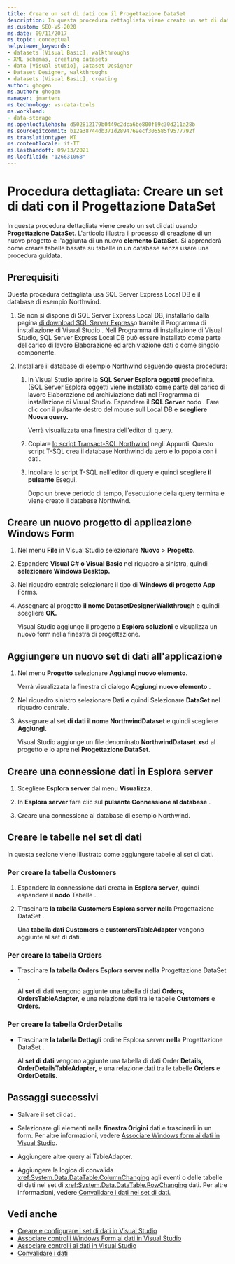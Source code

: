 ```yaml
---
title: Creare un set di dati con il Progettazione DataSet
description: In questa procedura dettagliata viene creato un set di dati usando il Progettazione DataSet. Comprendere il processo di creazione di un nuovo progetto e l'aggiunta di un nuovo elemento DataSet.
ms.custom: SEO-VS-2020
ms.date: 09/11/2017
ms.topic: conceptual
helpviewer_keywords:
- datasets [Visual Basic], walkthroughs
- XML schemas, creating datasets
- data [Visual Studio], Dataset Designer
- Dataset Designer, walkthroughs
- datasets [Visual Basic], creating
author: ghogen
ms.author: ghogen
manager: jmartens
ms.technology: vs-data-tools
ms.workload:
- data-storage
ms.openlocfilehash: d502812179b0449c2dca6be800f69c30d211a28b
ms.sourcegitcommit: b12a38744db371d2894769ecf305585f9577792f
ms.translationtype: MT
ms.contentlocale: it-IT
ms.lasthandoff: 09/13/2021
ms.locfileid: "126631068"
---
```

# <a name="walkthrough-create-a-dataset-with-the-dataset-designer"></a>Procedura dettagliata: Creare un set di dati con il Progettazione DataSet

In questa procedura dettagliata viene creato un set di dati usando **Progettazione DataSet**. L'articolo illustra il processo di creazione di un nuovo progetto e l'aggiunta di un nuovo **elemento DataSet.** Si apprenderà come creare tabelle basate su tabelle in un database senza usare una procedura guidata.

## <a name="prerequisites"></a>Prerequisiti

Questa procedura dettagliata usa SQL Server Express Local DB e il database di esempio Northwind.

1. Se non si dispone di SQL Server Express Local DB, installarlo dalla pagina [di download SQL Server Express](https://www.microsoft.com/sql-server/sql-server-editions-express)o tramite il Programma di installazione di Visual Studio .  Nell'Programma di installazione di Visual Studio, SQL Server Express Local DB può essere installato come parte  del carico di lavoro Elaborazione ed archiviazione dati o come singolo componente.

2. Installare il database di esempio Northwind seguendo questa procedura:

    1. In Visual Studio aprire la **SQL Server Esplora oggetti** predefinita. (SQL Server Esplora oggetti viene installato come parte  del carico di lavoro Elaborazione ed archiviazione dati nel Programma di installazione di Visual Studio. Espandere il **SQL Server** nodo . Fare clic con il pulsante destro del mouse sull Local DB e **scegliere Nuova query.**

       Verrà visualizzata una finestra dell'editor di query.

    2. Copiare [lo script Transact-SQL Northwind](https://github.com/MicrosoftDocs/visualstudio-docs/blob/master/docs/data-tools/samples/northwind.sql?raw=true) negli Appunti. Questo script T-SQL crea il database Northwind da zero e lo popola con i dati.

    3. Incollare lo script T-SQL nell'editor di query e quindi scegliere **il pulsante** Esegui.

       Dopo un breve periodo di tempo, l'esecuzione della query termina e viene creato il database Northwind.

## <a name="create-a-new-windows-forms-application-project"></a>Creare un nuovo progetto di applicazione Windows Form

1. Nel menu **File** in Visual Studio selezionare **Nuovo** > **Progetto**.

2. Espandere **Visual C#** **o Visual Basic** nel riquadro a sinistra, quindi **selezionare Windows Desktop.**

3. Nel riquadro centrale selezionare il tipo di **Windows di progetto App** Forms.

4. Assegnare al progetto **il nome DatasetDesignerWalkthrough** e quindi scegliere **OK.**

     Visual Studio aggiunge il progetto a **Esplora soluzioni** e visualizza un nuovo form nella finestra di progettazione.

## <a name="add-a-new-dataset-to-the-application"></a>Aggiungere un nuovo set di dati all'applicazione

1. Nel menu **Progetto** selezionare **Aggiungi nuovo elemento**.

     Verrà visualizzata la finestra di dialogo **Aggiungi nuovo elemento** .

2. Nel riquadro sinistro selezionare Dati **e** quindi Selezionare **DataSet** nel riquadro centrale.

3. Assegnare al set **di dati il nome NorthwindDataset** e quindi scegliere **Aggiungi.**

     Visual Studio aggiunge un file denominato **NorthwindDataset.xsd** al progetto e lo apre nel **Progettazione DataSet**.

## <a name="create-a-data-connection-in-server-explorer"></a>Creare una connessione dati in Esplora server

1. Scegliere **Esplora server** dal menu **Visualizza**.

2. In **Esplora server** fare clic sul **pulsante Connessione al database** .

3. Creare una connessione al database di esempio Northwind.

## <a name="create-the-tables-in-the-dataset"></a>Creare le tabelle nel set di dati

In questa sezione viene illustrato come aggiungere tabelle al set di dati.

### <a name="to-create-the-customers-table"></a>Per creare la tabella Customers

1. Espandere la connessione dati creata in **Esplora server**, quindi espandere il **nodo** Tabelle .

2. Trascinare **la tabella Customers** **Esplora server** **nella** Progettazione DataSet .

     Una **tabella dati Customers** e **customersTableAdapter** vengono aggiunte al set di dati.

### <a name="to-create-the-orders-table"></a>Per creare la tabella Orders

- Trascinare **la tabella Orders** **Esplora server** **nella** Progettazione DataSet .

     Al **set** di dati vengono aggiunte una tabella di dati **Orders, OrdersTableAdapter,** e una relazione dati tra le tabelle **Customers** e **Orders.**

### <a name="to-create-the-orderdetails-table"></a>Per creare la tabella OrderDetails

- Trascinare **la tabella Dettagli** ordine Esplora server **nella** Progettazione DataSet . 

     Al **set di dati** vengono aggiunte una tabella di dati Order **Details, OrderDetailsTableAdapter,** e una relazione dati tra le tabelle **Orders** e **OrderDetails.**

## <a name="next-steps"></a>Passaggi successivi

- Salvare il set di dati.

- Selezionare gli elementi nella **finestra Origini** dati e trascinarli in un form. Per altre informazioni, vedere [Associare Windows form ai dati in Visual Studio](../data-tools/bind-windows-forms-controls-to-data-in-visual-studio.md).

- Aggiungere altre query ai TableAdapter.

- Aggiungere la logica di convalida <xref:System.Data.DataTable.ColumnChanging> agli eventi o delle tabelle di dati nel set di <xref:System.Data.DataTable.RowChanging> dati. Per altre informazioni, vedere [Convalidare i dati nei set di dati.](../data-tools/validate-data-in-datasets.md)

## <a name="see-also"></a>Vedi anche

- [Creare e configurare i set di dati in Visual Studio](../data-tools/create-and-configure-datasets-in-visual-studio.md)
- [Associare controlli Windows Form ai dati in Visual Studio](../data-tools/bind-windows-forms-controls-to-data-in-visual-studio.md)
- [Associare controlli ai dati in Visual Studio](../data-tools/bind-controls-to-data-in-visual-studio.md)
- [Convalidare i dati](../data-tools/validate-data-in-datasets.md)
